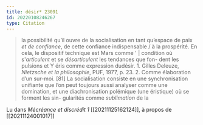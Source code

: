 ```yaml
---
title: désir* 23091
id: 20220108246267
type: Citation
---
```


> la possibilité qu’il ouvre de la socialisation en tant qu’espace de paix *et de confiance*, de cette confiance indispensable / à la prospérité. En cela, le dispositif technique est Mars comme ' | condition où s'*articulent* et se *désarticulent* les tendances que fon- dent les pulsions et Y éris comme expression dudésir. 1. Gilles Deleuze, *Nietzsche et la philosophie*, PUF, 1977, p. 23. 2. Comme élaboration d’un sur-moi. [81] La socialisation consiste en une synchronisation unifiante que l’on peut toujours aussi analyser comme une domination, et une diachronisation polémique (une éristique) où se forment les sin- gularités comme *sublimation* de la

Lu dans *Mécréance et discrédit 1* [[20211125162124]], à propos de [[20211124001017]]